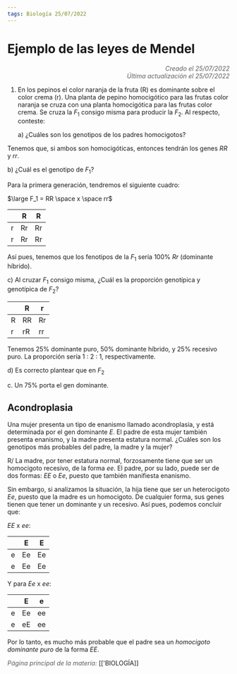 ```yaml
---
tags: Biología 25/07/2022
---
```


# Ejemplo de las leyes de Mendel
<div style="text-align: right; opacity: 0.7; font-style: italic;">Creado el 25/07/2022</div>
<div style="text-align: right; opacity: 0.7; font-style: italic;">Última actualización el 25/07/2022</div>

1. En los pepinos el color naranja de la fruta (R) es dominante sobre el color crema (r). Una planta de pepino homocigótico para las frutas color naranja se cruza con una planta homocigótica para las frutas color crema. Se cruza la $F_1$ consigo misma para producir la $F_2$. Al respecto, conteste:

	a) ¿Cuáles son los genotipos de los padres homocigotos?

Tenemos que, si ambos son homocigóticas, entonces tendrán los genes $RR$ y $rr$.

   b) ¿Cuál es el genotipo de $F_1$?
   
Para la primera generación, tendremos el siguiente cuadro:

$\large F_1 = RR \space x \space rr$

|     | R   | R   |
| --- | --- | --- |
| r   | Rr  | Rr  |
| r   | Rr  | Rr  | 

Así pues, tenemos que los fenotipos de la $F_1$ sería 100% $Rr$ (dominante híbrido).

   c) Al cruzar $F_1$ consigo misma, ¿Cuál es la proporción genotípica y genotípica de $F_2$?

|     | R   | r   |
| --- | --- | --- |
| R   | RR  | Rr  |
| r   | rR  | rr  | 

Tenemos 25% dominante puro, 50% dominante híbrido, y 25% recesivo puro. La proporción sería 1 : 2 : 1, respectivamente.

   d) Es correcto plantear que en $F_2$

c. Un 75% porta el gen dominante.


## Acondroplasia

Una mujer presenta un tipo de enanismo llamado acondroplasia, y está determinada por el gen dominante $E$. El padre de esta mujer también presenta enanismo, y la madre presenta estatura normal. ¿Cuáles son los genotipos más probables del padre, la madre y la mujer?

R/ La madre, por tener estatura normal, forzosamente tiene que ser un homocigoto recesivo, de la forma $ee$. El padre, por su lado, puede ser de dos formas: $EE$ o $Ee$, puesto que también manifiesta enanismo.

Sin embargo, si analizamos la situación, la hija tiene que ser un heterocigoto $Ee$, puesto que la madre es un homocigoto. De cualquier forma, sus genes tienen que tener un dominante y un recesivo. Así pues, podemos concluir que:

$EE$ x $ee$:

|     | E   | E   |
| --- | --- | --- |
| e   | Ee  | Ee  |
| e   | Ee  | Ee  | 

Y para $Ee$ x $ee$:

|     | E   | e   |
| --- | --- | --- |
| e   | Ee  | ee  |
| e   | eE  | ee  | 

Por lo tanto, es mucho más probable que el padre sea un *homocigoto dominante puro* de la forma $EE$.

<span style="opacity: 0.7; font-style: italic;">Página principal de la materia:</span> [['BIOLOGÍA]]